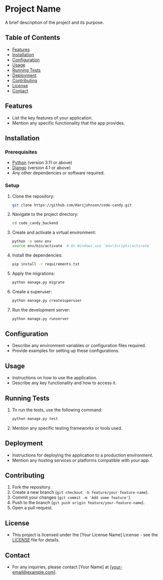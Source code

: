 # Project Name

A brief description of the project and its purpose.

## Table of Contents

- [Features](#features)
- [Installation](#installation)
- [Configuration](#configuration)
- [Usage](#usage)
- [Running Tests](#running-tests)
- [Deployment](#deployment)
- [Contributing](#contributing)
- [License](#license)
- [Contact](#contact)

## Features

- List the key features of your application.
- Mention any specific functionality that the app provides.

## Installation

### Prerequisites

- [Python](https://www.python.org/downloads/) (version 3.11 or above)
- [Django](https://www.djangoproject.com/) (version 4.1 or above)
- Any other dependencies or software required.

### Setup

1. Clone the repository:

    ```bash
    git clone https://github.com/Harijohnson/code-candy.git
    ```

2. Navigate to the project directory:

    ```bash
    cd code_candy_backend
    ```

3. Create and activate a virtual environment:

    ```bash
    python -m venv env
    source env/bin/activate  # On Windows use `env\Scripts\activate`
    ```

4. Install the dependencies:

    ```bash
    pip install -r requirements.txt
    ```

5. Apply the migrations:

    ```bash
    python manage.py migrate
    ```

6. Create a superuser:

    ```bash
    python manage.py createsuperuser
    ```

7. Run the development server:

    ```bash
    python manage.py runserver
    ```

## Configuration

- Describe any environment variables or configuration files required.
- Provide examples for setting up these configurations.

## Usage

- Instructions on how to use the application.
- Describe any key functionality and how to access it.

## Running Tests

1. To run the tests, use the following command:

    ```bash
    python manage.py test
    ```

2. Mention any specific testing frameworks or tools used.

## Deployment

- Instructions for deploying the application to a production environment.
- Mention any hosting services or platforms compatible with your app.

## Contributing

1. Fork the repository.
2. Create a new branch (`git checkout -b feature/your-feature-name`).
3. Commit your changes (`git commit -m 'Add some feature'`).
4. Push to the branch (`git push origin feature/your-feature-name`).
5. Open a pull request.

## License

- This project is licensed under the [Your License Name] License - see the [LICENSE](LICENSE) file for details.

## Contact

- For any inquiries, please contact [Your Name] at [your-email@example.com].

